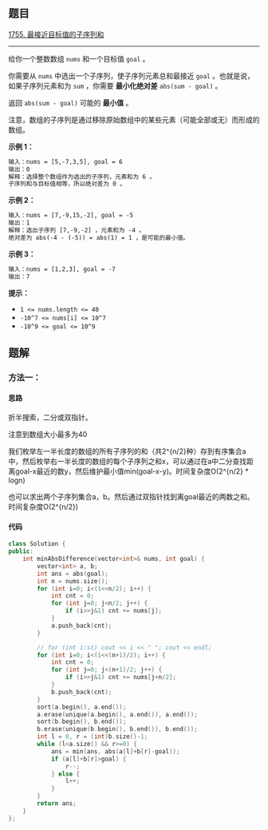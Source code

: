 ## 题目

[1755. 最接近目标值的子序列和](https://leetcode.cn/problems/closest-subsequence-sum/)

---

给你一个整数数组 `nums` 和一个目标值 `goal` 。

你需要从 `nums` 中选出一个子序列，使子序列元素总和最接近 `goal` 。也就是说，如果子序列元素和为 `sum` ，你需要 **最小化绝对差** `abs(sum - goal)` 。

返回 `abs(sum - goal)` 可能的 **最小值** 。

注意，数组的子序列是通过移除原始数组中的某些元素（可能全部或无）而形成的数组。

  

**示例 1：**

```txt
输入：nums = [5,-7,3,5], goal = 6
输出：0
解释：选择整个数组作为选出的子序列，元素和为 6 。
子序列和与目标值相等，所以绝对差为 0 。
```

**示例 2：**

```txt
输入：nums = [7,-9,15,-2], goal = -5
输出：1
解释：选出子序列 [7,-9,-2] ，元素和为 -4 。
绝对差为 abs(-4 - (-5)) = abs(1) = 1 ，是可能的最小值。
```

**示例 3：**

```txt
输入：nums = [1,2,3], goal = -7
输出：7
```
  

**提示：**

-   `1 <= nums.length <= 40`
-   `-10^7 <= nums[i] <= 10^7`
-   `-10^9 <= goal <= 10^9`

  

## 题解

### 方法一：

#### 思路

折半搜索，二分或双指针。

注意到数组大小最多为40

我们枚举左一半长度的数组的所有子序列的和（共2^{n/2}种）存到有序集合a中，然后枚举右一半长度的数组的每个子序列之和x，可以通过在a中二分查找距离goal-x最近的数y，然后维护最小值min(goal-x-y)。时间复杂度O(2^{n/2} * logn)

也可以求出两个子序列集合a，b。然后通过双指针找到离goal最近的两数之和。时间复杂度O(2^{n/2})

#### 代码

```cpp
class Solution {
public:
    int minAbsDifference(vector<int>& nums, int goal) {
        vector<int> a, b;
        int ans = abs(goal);
        int n = nums.size();
        for (int i=0; i<(1<<n/2); i++) {
            int cnt = 0;
            for (int j=0; j<n/2; j++) {
                if (i>>j&1) cnt += nums[j];
            }
            a.push_back(cnt);
        }

        // for (int i:st) cout << i << " "; cout << endl;
        for (int i=0; i<(1<<(n+1)/2); i++) {
            int cnt = 0;
            for (int j=0; j<(n+1)/2; j++) {
                if (i>>j&1) cnt += nums[j+n/2];
            }
            b.push_back(cnt);
        }
        sort(a.begin(), a.end());
        a.erase(unique(a.begin(), a.end()), a.end());
        sort(b.begin(), b.end());
        b.erase(unique(b.begin(), b.end()), b.end());
        int l = 0, r = (int)b.size()-1;
        while (l<a.size() && r>=0) {
            ans = min(ans, abs(a[l]+b[r]-goal));
            if (a[l]+b[r]>goal) {
                r--;
            } else {
                l++;
            }
        }
        return ans;
    }
};
```
